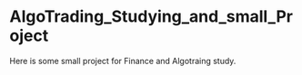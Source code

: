 # AlgoTrading_Studying_and_small_Project
Here is some small project for Finance and Algotraing study.
